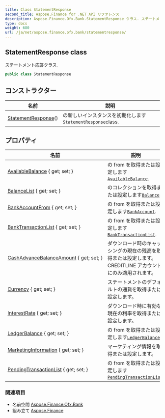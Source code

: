 ```yaml
---
title: Class StatementResponse
second_title: Aspose.Finance for .NET API リファレンス
description: Aspose.Finance.Ofx.Bank.StatementResponse クラス. ステートメント応答クラス.
type: docs
weight: 680
url: /ja/net/aspose.finance.ofx.bank/statementresponse/
---
```

## StatementResponse class

ステートメント応答クラス.

```csharp
public class StatementResponse
```

## コンストラクター

| 名前 | 説明 |
| --- | --- |
| [StatementResponse](statementresponse/)() | の新しいインスタンスを初期化します`StatementResponse`class. |

## プロパティ

| 名前 | 説明 |
| --- | --- |
| [AvailableBalance](../../aspose.finance.ofx.bank/statementresponse/availablebalance/) { get; set; } | の from を取得または設定します[`AvailableBalance`](./availablebalance/). |
| [BalanceList](../../aspose.finance.ofx.bank/statementresponse/balancelist/) { get; set; } | のコレクションを取得または設定します[`Balance`](../../aspose.finance.ofx/balance/). |
| [BankAccountFrom](../../aspose.finance.ofx.bank/statementresponse/bankaccountfrom/) { get; set; } | の from を取得または設定します[`BankAccount`](../../aspose.finance.ofx/bankaccount/). |
| [BankTransactionList](../../aspose.finance.ofx.bank/statementresponse/banktransactionlist/) { get; set; } | の from を取得または設定します[`BankTransactionList`](./banktransactionlist/). |
| [CashAdvanceBalanceAmount](../../aspose.finance.ofx.bank/statementresponse/cashadvancebalanceamount/) { get; set; } | ダウンロード時のキャッシングの現在の残高を取得または設定します。 CREDITLINE アカウントにのみ適用されます。 |
| [Currency](../../aspose.finance.ofx.bank/statementresponse/currency/) { get; set; } | ステートメントのデフォルトの通貨を取得または設定します。 |
| [InterestRate](../../aspose.finance.ofx.bank/statementresponse/interestrate/) { get; set; } | ダウンロード時に有効な現在の利率を取得または設定します。 |
| [LedgerBalance](../../aspose.finance.ofx.bank/statementresponse/ledgerbalance/) { get; set; } | の from を取得または設定します[`LedgerBalance`](./ledgerbalance/). |
| [MarketingInformation](../../aspose.finance.ofx.bank/statementresponse/marketinginformation/) { get; set; } | マーケティング情報を取得または設定します。 |
| [PendingTransactionList](../../aspose.finance.ofx.bank/statementresponse/pendingtransactionlist/) { get; set; } | の from を取得または設定します[`PendingTransactionList`](./pendingtransactionlist/). |

### 関連項目

* 名前空間 [Aspose.Finance.Ofx.Bank](../../aspose.finance.ofx.bank/)
* 組み立て [Aspose.Finance](../../)



